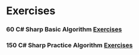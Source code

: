 # Exercises

### 60 C# Sharp Basic Algorithm [Exercises](https://github.com/apitoriadev/150Exercises/blob/main/60Excercises.md)

### 150 C# Sharp Practice Algorithm [Exercises](https://github.com/apitoriadev/150Exercises/blob/main/150Excercises.md)